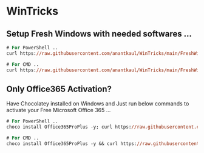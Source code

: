 # WinTricks

## Setup Fresh Windows with needed softwares ...
```ps
# For PowerShell ..
curl https://raw.githubusercontent.com/anantkaul/WinTricks/main/FreshWinSetup.ps1 -o .\FreshWinSetup.ps1; .\FreshWinSetup.ps1; del .\FreshWinSetup.ps1

# For CMD ..
curl https://raw.githubusercontent.com/anantkaul/WinTricks/main/FreshWinSetup.ps1 -o .\FreshWinSetup.ps1 && .\FreshWinSetup.ps1 && del .\FreshWinSetup.ps1
```

## Only Office365 Activation?
Have Chocolatey installed on Windows and Just run below commands to activate your Free Microsoft Office 365 ...
```ps
# For PowerShell ..
choco install Office365ProPlus -y; curl https://raw.githubusercontent.com/anantkaul/WinTricks/main/Office365/Office365-Activation.cmd -o .\Office365-Activation.cmd; .\Office365-Activation.cmd; rm .\Office365-Activation.cmd

# For CMD ..
choco install Office365ProPlus -y && curl https://raw.githubusercontent.com/anantkaul/WinTricks/main/Office365/Office365-Activation.cmd -o .\Office365-Activation.cmd && .\Office365-Activation.cmd && del .\Office365-Activation.cmd
```
